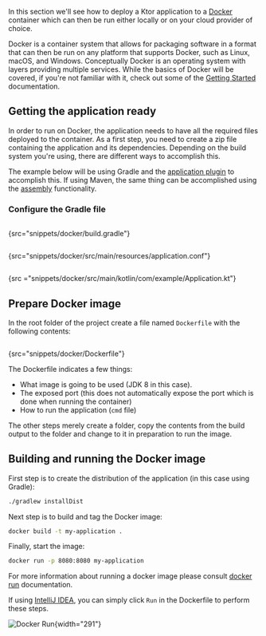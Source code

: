 [//]: # (title: Docker)

<microformat>
<var name="example_name" value="docker"/>
<include src="lib.xml" include-id="download_example"/>
</microformat>

In this section we'll see how to deploy a Ktor application to a [Docker](https://www.docker.com) container which can then be run either locally or on
your cloud provider of choice.

Docker is a container system that allows for packaging software in a format that can then be run on any
platform that supports Docker, such as Linux, macOS, and Windows. Conceptually Docker is an operating system with
layers providing multiple services. While the basics of Docker will be covered, if you're not familiar with it, check out some of the 
[Getting Started](https://docs.docker.com/get-started/) documentation. 

## Getting the application ready

In order to run on Docker, the application needs to have all the required files deployed to the container. As a first step,
you need to create a zip file containing the application and its dependencies. Depending on the build system you're using,
there are different ways to accomplish this. 

The example below will be using Gradle and the [application plugin](https://docs.gradle.org/current/userguide/application_plugin.html) to accomplish this. If using Maven, the same thing
can be accomplished using the [assembly](http://maven.apache.org/guides/mini/guide-assemblies.html) functionality. 

### Configure the Gradle file


<tabs>

<tab title="Gradle">

```groovy
```
{src="snippets/docker/build.gradle"}

</tab>

<tab title="application.conf">

```groovy
```
{src="snippets/docker/src/main/resources/application.conf"}

</tab>

<tab title="Application.kt">

```kotlin
```
{src ="snippets/docker/src/main/kotlin/com/example/Application.kt"}

</tab>

</tabs>


## Prepare Docker image

In the root folder of the project create a file named `Dockerfile` with the following contents:

```dockerfile
```
{src="snippets/docker/Dockerfile"}


The Dockerfile indicates a few things:

* What image is going to be used (JDK 8 in this case).
* The exposed port (this does not automatically expose the port which is done when running the container)
* How to run the application (`cmd` file)

The other steps merely create a folder, copy the contents from the build output to the folder and change to it in preparation
to run the image.

## Building and running the Docker image

First step is to create the distribution of the application (in this case using Gradle):

```bash
./gradlew installDist
```

Next step is to build and tag the Docker image:

```bash
docker build -t my-application .
```

Finally, start the image:

```bash
docker run -p 8080:8080 my-application
```

For more information about running a docker image please consult [docker run](https://docs.docker.com/engine/reference/run) 
documentation.

If using [IntelliJ IDEA](https://www.jetbrains.com/idea), you can simply click `Run` in the Dockerfile
to perform these steps.

![Docker Run](run-docker.png){width="291"}
